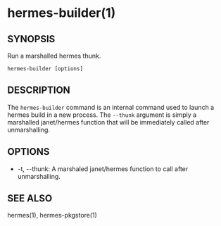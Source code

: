 hermes-builder(1)
==================

## SYNOPSIS

Run a marshalled hermes thunk.

`hermes-builder [options]`

## DESCRIPTION

The `hermes-builder` command is an internal command used to launch a hermes build in a new process.
The `--thunk` argument is simply a marshalled janet/hermes function that will be immediately called
after unmarshalling.

## OPTIONS

* -t, --thunk:
  A marshaled janet/hermes function to call after unmarshalling.
 

## SEE ALSO

hermes(1), hermes-pkgstore(1)
